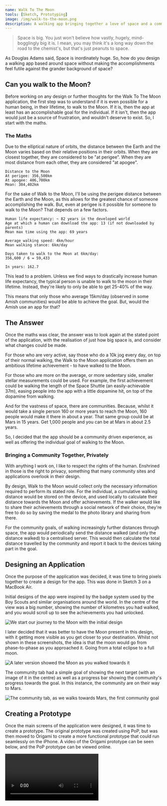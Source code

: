 ```yaml
---
name: Walk To The Moon
tools: [Sketch, Prototyping]
image: /img/walk-to-the-moon.png
description: A walking app bringing together a love of space and a community-driven approach.
---
```


> Space is big. You just won't believe how vastly, hugely, mind- bogglingly big it is. I mean, you may think it's a long way down the road to the chemist's, but that's just peanuts to space.

As Douglas Adams said, Space is inordinately huge. So, how do you design a walking app based around space without making the accomplishments feel futile against the grander background of space?

## Can you walk to the Moon?
Before working on any design or further thoughts for the Walk To The Moon application, the first step was to understand if it is even possible for a human being, in their lifetime, to walk to the Moon. If it is, then the app at least has an accomplishable goal for the individual. If it isn't, then the app would just be a source of frustration, and wouldn't deserve to exist. So, I start with the maths.

### The Maths
Due to the elliptical nature of orbits, the distance between the Earth and the Moon varies based on their relative positions in their orbits. When they are closest together, they are considered to be "at perigee". When they are most distance from each other, they are considered "at apogee".

```
Distance to the Moon
At perigee: 356,500km 
At apogee: 406,700km
Mean: 384,402km
```

For the sake of Walk to the Moon, I'll be using the perigee distance between the Earth and the Moon, as this allows for the greatest chance of someone accomplishing the walk. But, even at perigee is it possible for someone to walk to the Moon? That depends on a few factors.

```
Human life expectancy: ~ 82 years in the developed world
Age at which a human can download the app: 13 (if not downloaded by parents)
Mean max time using the app: 69 years

Average walking speed: 4km/hour
Mean walking stance: 6km/day

Days taken to walk to the Moon at 6km/day:
356,600 / 6 = 59,433

In years: 162.7
```

This lead to a problem. Unless we find ways to drastically increase human life expectancy, the typical person is unable to walk to the moon in their lifetime. Instead, they're likely to only be able to get 25-40% of the way.

This means that only those who average 15km/day (observed in some Amish communities) would be able to achieve the goal. But, would the Amish use an app for that? 

## The Answer
Once the maths was clear, the answer was to look again at the stated point of the application, with the realisation of just how big space is, and consider what changes could be made.

For those who are very active, say those who do a 10k jog every day, on top of their normal walking, the Walk to the Moon application offers them an ambitious lifetime achievement - to have walked to the Moon.

For those who are more on the average, or more sedentary side, smaller stellar measurements could be used. For example, the first achievement could be walking the length of the Space Shuttle (an easily-achievable 37m), easing people into the app with a little dopamine hit, on top of the dopamine from walking. 

And for the vastness of space, there are communities. Because, whilst it would take a single person 160 or more years to reach the Moon, 160 people would make it there in about a year. That same group could be at Mars in 15 years. Get 1,000 people and you can be at Mars in about 2.5 years.

So, I decided that the app should be a community driven experience, as well as offering the individual goal of walking to the Moon.

### Bringing a Community Together, Privately
With anything I work on, I like to respect the rights of the human. Enshrined in those is the right to privacy, something that many community sites and applications overlook in their design.

By design, Walk to the Moon would collect only the necessary information required to perform its stated role. For the individual, a cumulative walking distance would be stored on the device, and used locally to calculate their distance towards the Moon and offer achievements. If the walker would like to share their achievements through a social network of their choice, they're free to do so by saving the medal to the photo library and sharing from there.

For the community goals, of walking increasingly further distances through space, the app would periodically send the distance walked (and only the distance walked) to a centralised server. This would then calculate the total distance travelled by the community and report it back to the devices taking part in the goal.

## Designing an Application
Once the purpose of the application was decided, it was time to bring pixels together to create a design for the app. This was done in Sketch 3 on a MacBook Air.

Initial designs of the app were inspired by the badge system used by the Boy Scouts and similar organisations around the world. In the centre of the view was a big number, showing the number of kilometres you had walked, and you would scroll up to see the achievements you had unlocked.

![We start our journey to the Moon with the initial design](/img/walk-to-the-moon/home.png)

I later decided that it was better to have the Moon present in this design, with it getting more visible as you get closer to your destination. Whilst not shown in these screenshots, the idea is that the moon would go from phase-to-phase as you approached it. Going from a total eclipse to a full moon.

![A later version showed the Moon as you walked towards it](/img/walk-to-the-moon/moon/png)

The community tab had a simple goal of showing the next target (with an image of it in the centre) as well as a progress bar showing the community's progress towards the goal. In this instance, the community are on their way to Mars.

![The community tab, as we walks towards Mars, the first community goal](/img/walk-to-the-moon/community.png)

## Creating a Prototype
Once the main screens of the application were designed, it was time to create a prototype. The original prototype was created using PoP, but was then moved to Origami to create a more functional prototype that could run seamlessly on the iPhone. A video of the Origami prototype can be seen below, and the PoP prototype can be viewed online.

![Video of the Origami Prototype](/img/walk-to-the-moon/prototype.mov)
